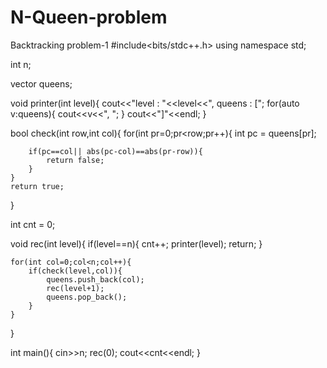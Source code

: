 # N-Queen-problem
Backtracking problem-1
#include<bits/stdc++.h>
using namespace std;

int n;

vector<int> queens;

void printer(int level){
    cout<<"level : "<<level<<", queens : [";
    for(auto v:queens){
        cout<<v<<", ";
        }
    cout<<"]"<<endl;
}

bool check(int row,int col){
    for(int pr=0;pr<row;pr++){
        int pc = queens[pr];
        
        if(pc==col|| abs(pc-col)==abs(pr-row)){
            return false;
        }
    }
    return true;
}

int cnt = 0;

void rec(int level){ 
    if(level==n){
        cnt++;
        printer(level);
        return;
    }
    
    for(int col=0;col<n;col++){
        if(check(level,col)){ 
            queens.push_back(col);
            rec(level+1);
            queens.pop_back();
        }
    }
}

int main(){
    cin>>n;
    rec(0);
    cout<<cnt<<endl;
}
